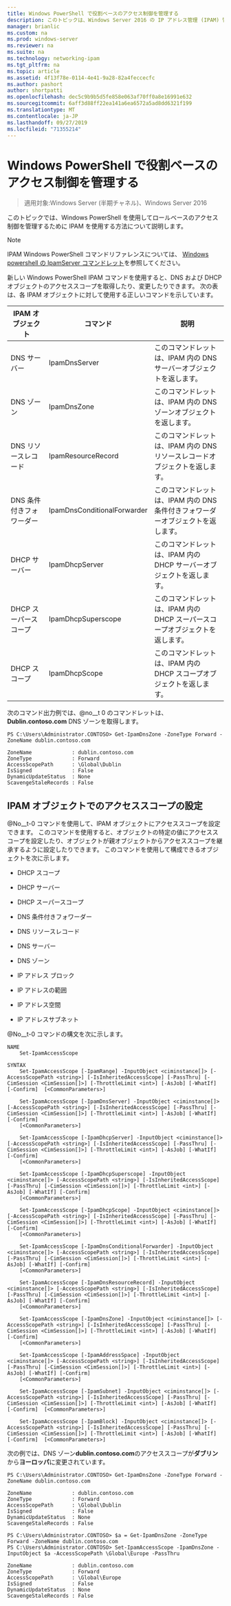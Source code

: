 ```yaml
---
title: Windows PowerShell で役割ベースのアクセス制御を管理する
description: このトピックは、Windows Server 2016 の IP アドレス管理 (IPAM) 管理ガイドに含まれています。
manager: brianlic
ms.custom: na
ms.prod: windows-server
ms.reviewer: na
ms.suite: na
ms.technology: networking-ipam
ms.tgt_pltfrm: na
ms.topic: article
ms.assetid: 4f13f78e-0114-4e41-9a28-82a4feccecfc
ms.author: pashort
author: shortpatti
ms.openlocfilehash: dec5c9b9b5d5fe858e063af70ff0a8e16991e632
ms.sourcegitcommit: 6aff3d88ff22ea141a6ea6572a5ad8dd6321f199
ms.translationtype: MT
ms.contentlocale: ja-JP
ms.lasthandoff: 09/27/2019
ms.locfileid: "71355214"
---
```

# <a name="manage-role-based-access-control-with-windows-powershell"></a>Windows PowerShell で役割ベースのアクセス制御を管理する

>適用対象:Windows Server (半期チャネル)、Windows Server 2016

このトピックでは、Windows PowerShell を使用してロールベースのアクセス制御を管理するために IPAM を使用する方法について説明します。  
  
>[!NOTE]
>IPAM Windows PowerShell コマンドリファレンスについては、 [Windows powershell の IpamServer コマンドレット](https://docs.microsoft.com/powershell/module/ipamserver/?view=win10-ps)を参照してください。  
  
新しい Windows PowerShell IPAM コマンドを使用すると、DNS および DHCP オブジェクトのアクセススコープを取得したり、変更したりできます。 次の表は、各 IPAM オブジェクトに対して使用する正しいコマンドを示しています。  
  
|IPAM オブジェクト|コマンド|説明|  
|---------------|-----------|---------------|  
|DNS サーバー|IpamDnsServer|このコマンドレットは、IPAM 内の DNS サーバーオブジェクトを返します。|  
|DNS ゾーン|IpamDnsZone|このコマンドレットは、IPAM 内の DNS ゾーンオブジェクトを返します。|  
|DNS リソースレコード|IpamResourceRecord|このコマンドレットは、IPAM 内の DNS リソースレコードオブジェクトを返します。|  
|DNS 条件付きフォワーダー|IpamDnsConditionalForwarder|このコマンドレットは、IPAM 内の DNS 条件付きフォワーダーオブジェクトを返します。|  
|DHCP サーバー|IpamDhcpServer|このコマンドレットは、IPAM 内の DHCP サーバーオブジェクトを返します。|  
|DHCP スーパースコープ|IpamDhcpSuperscope|このコマンドレットは、IPAM 内の DHCP スーパースコープオブジェクトを返します。|  
|DHCP スコープ|IpamDhcpScope|このコマンドレットは、IPAM 内の DHCP スコープオブジェクトを返します。|  
  
次のコマンド出力例では、@no__t 0 のコマンドレットは、 **Dublin.contoso.com** DNS ゾーンを取得します。  
  
```  
PS C:\Users\Administrator.CONTOSO> Get-IpamDnsZone -ZoneType Forward -ZoneName dublin.contoso.com  
  
ZoneName             : dublin.contoso.com  
ZoneType             : Forward  
AccessScopePath      : \Global\Dublin  
IsSigned             : False  
DynamicUpdateStatus  : None  
ScavengeStaleRecords : False  
```  
  
## <a name="setting-access-scopes-on-ipam-objects"></a>IPAM オブジェクトでのアクセススコープの設定  
@No__t-0 コマンドを使用して、IPAM オブジェクトにアクセススコープを設定できます。 このコマンドを使用すると、オブジェクトの特定の値にアクセススコープを設定したり、オブジェクトが親オブジェクトからアクセススコープを継承するように設定したりできます。 このコマンドを使用して構成できるオブジェクトを次に示します。  
  
-   DHCP スコープ  
  
-   DHCP サーバー  
  
-   DHCP スーパースコープ  
  
-   DNS 条件付きフォワーダー  
  
-   DNS リソースレコード  
  
-   DNS サーバー  
  
-   DNS ゾーン  
  
-   IP アドレス ブロック  
  
-   IP アドレスの範囲  
  
-   IP アドレス空間  
  
-   IP アドレスサブネット  
  
@No__t-0 コマンドの構文を次に示します。  
  
```  
NAME  
    Set-IpamAccessScope  
  
SYNTAX  
    Set-IpamAccessScope [-IpamRange] -InputObject <ciminstance[]> [-AccessScopePath <string>] [-IsInheritedAccessScope] [-PassThru] [-CimSession <CimSession[]>] [-ThrottleLimit <int>] [-AsJob] [-WhatIf] [-Confirm]  [<CommonParameters>]  
  
    Set-IpamAccessScope [-IpamDnsServer] -InputObject <ciminstance[]> [-AccessScopePath <string>] [-IsInheritedAccessScope] [-PassThru] [-CimSession <CimSession[]>] [-ThrottleLimit <int>] [-AsJob] [-WhatIf] [-Confirm]  
    [<CommonParameters>]  
  
    Set-IpamAccessScope [-IpamDhcpServer] -InputObject <ciminstance[]> [-AccessScopePath <string>] [-IsInheritedAccessScope] [-PassThru] [-CimSession <CimSession[]>] [-ThrottleLimit <int>] [-AsJob] [-WhatIf] [-Confirm]  
    [<CommonParameters>]  
  
    Set-IpamAccessScope [-IpamDhcpSuperscope] -InputObject <ciminstance[]> [-AccessScopePath <string>] [-IsInheritedAccessScope] [-PassThru] [-CimSession <CimSession[]>] [-ThrottleLimit <int>] [-AsJob] [-WhatIf] [-Confirm]  
    [<CommonParameters>]  
  
    Set-IpamAccessScope [-IpamDhcpScope] -InputObject <ciminstance[]> [-AccessScopePath <string>] [-IsInheritedAccessScope] [-PassThru] [-CimSession <CimSession[]>] [-ThrottleLimit <int>] [-AsJob] [-WhatIf] [-Confirm]  
    [<CommonParameters>]  
  
    Set-IpamAccessScope [-IpamDnsConditionalForwarder] -InputObject <ciminstance[]> [-AccessScopePath <string>] [-IsInheritedAccessScope] [-PassThru] [-CimSession <CimSession[]>] [-ThrottleLimit <int>] [-AsJob] [-WhatIf] [-Confirm]  
    [<CommonParameters>]  
  
    Set-IpamAccessScope [-IpamDnsResourceRecord] -InputObject <ciminstance[]> [-AccessScopePath <string>] [-IsInheritedAccessScope] [-PassThru] [-CimSession <CimSession[]>] [-ThrottleLimit <int>] [-AsJob] [-WhatIf] [-Confirm]  
    [<CommonParameters>]  
  
    Set-IpamAccessScope [-IpamDnsZone] -InputObject <ciminstance[]> [-AccessScopePath <string>] [-IsInheritedAccessScope] [-PassThru] [-CimSession <CimSession[]>] [-ThrottleLimit <int>] [-AsJob] [-WhatIf] [-Confirm]  
    [<CommonParameters>]  
  
    Set-IpamAccessScope [-IpamAddressSpace] -InputObject <ciminstance[]> [-AccessScopePath <string>] [-IsInheritedAccessScope] [-PassThru] [-CimSession <CimSession[]>] [-ThrottleLimit <int>] [-AsJob] [-WhatIf] [-Confirm]  
    [<CommonParameters>]  
  
    Set-IpamAccessScope [-IpamSubnet] -InputObject <ciminstance[]> [-AccessScopePath <string>] [-IsInheritedAccessScope] [-PassThru] [-CimSession <CimSession[]>] [-ThrottleLimit <int>] [-AsJob] [-WhatIf] [-Confirm]  [<CommonParameters>]  
  
    Set-IpamAccessScope [-IpamBlock] -InputObject <ciminstance[]> [-AccessScopePath <string>] [-IsInheritedAccessScope] [-PassThru] [-CimSession <CimSession[]>] [-ThrottleLimit <int>] [-AsJob] [-WhatIf] [-Confirm]  [<CommonParameters>]  
```  
  
次の例では、DNS ゾーン**dublin.contoso.com**のアクセススコープが**ダブリン**から**ヨーロッパ**に変更されています。  
  
```  
PS C:\Users\Administrator.CONTOSO> Get-IpamDnsZone -ZoneType Forward -ZoneName dublin.contoso.com  
  
ZoneName             : dublin.contoso.com  
ZoneType             : Forward  
AccessScopePath      : \Global\Dublin  
IsSigned             : False  
DynamicUpdateStatus  : None  
ScavengeStaleRecords : False  
  
PS C:\Users\Administrator.CONTOSO> $a = Get-IpamDnsZone -ZoneType Forward -ZoneName dublin.contoso.com  
PS C:\Users\Administrator.CONTOSO> Set-IpamAccessScope -IpamDnsZone -InputObject $a -AccessScopePath \Global\Europe -PassThru  
  
ZoneName             : dublin.contoso.com  
ZoneType             : Forward  
AccessScopePath      : \Global\Europe  
IsSigned             : False  
DynamicUpdateStatus  : None  
ScavengeStaleRecords : False  
```  
  


